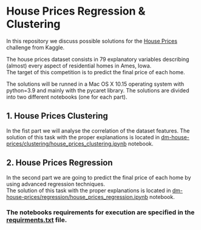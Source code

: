 <link rel="stylesheet" href="https://stackpath.bootstrapcdn.com/bootstrap/4.3.1/css/bootstrap.min.css" integrity="sha384-ggOyR0iXCbMQv3Xipma34MD+dH/1fQ784/j6cY/iJTQUOhcWr7x9JvoRxT2MZw1T" crossorigin="anonymous">


# House Prices Regression & Clustering

In this repository we discuss possible solutions for the <a href="https://www.kaggle.com/c/house-prices-advanced-regression-techniques/overview/description" target="_blank">House Prices</a> challenge from Kaggle. <br>

The house prices dataset consists in 79 explanatory variables describing (almost) every aspect of residential homes in Ames, Iowa. <br>
The target of this competition is to predict the final price of each home.

The solutions will be runned in a Mac OS X 10.15 operating system with python=3.9 and mainly with the pycaret library.
The solutions are divided into two different notebooks (one for each part). <br>

## 1. House Prices Clustering
In the fist part we will analyse the correlation of the dataset features.
The solution of this task with the proper explanations is located in <a href="https://github.com/aldotopciu/dm-house-prices/blob/main/clustering/house_prices_clustering.ipynb">dm-house-prices/clustering/house_prices_clustering.ipynb</a> notebook.



## 2. House Prices Regression
In the second part we are going to predict the final price of each home by using advanced regression techniques. <br>
The solution of this task with the proper explanations is located in <a href="https://github.com/aldotopciu/dm-house-prices/blob/main/regression/house_prices_regression.ipynb">dm-house-prices/regression/house_prices_regression.ipynb</a> notebook.

### The notebooks requirements for execution are specified in the <a href="https://github.com/aldotopciu/dm-house-prices/blob/main/requirements.txt">requirments.txt</a> file.